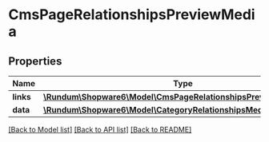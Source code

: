 # CmsPageRelationshipsPreviewMedia

## Properties
Name | Type | Description | Notes
------------ | ------------- | ------------- | -------------
**links** | [**\Rundum\Shopware6\Model\CmsPageRelationshipsPreviewMediaLinks**](CmsPageRelationshipsPreviewMediaLinks.md) |  | [optional] 
**data** | [**\Rundum\Shopware6\Model\CategoryRelationshipsMediaData**](CategoryRelationshipsMediaData.md) |  | [optional] 

[[Back to Model list]](../../README.md#documentation-for-models) [[Back to API list]](../../README.md#documentation-for-api-endpoints) [[Back to README]](../../README.md)

